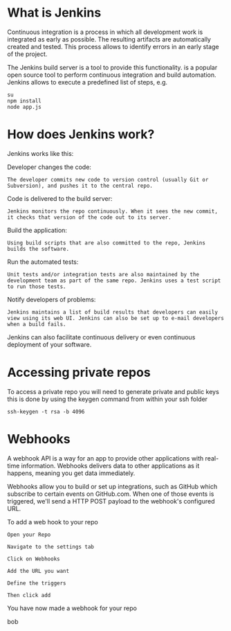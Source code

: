 # What is Jenkins
Continuous integration is a process in which all development work is integrated as early as possible. 
The resulting artifacts are automatically created and tested. This process allows to identify errors in an early stage of the project.

The Jenkins build server is a tool to provide this functionality.
is a popular open source tool to perform continuous integration and build automation. 
Jenkins allows to execute a predefined list of steps, e.g.
    
    su 
    npm install
    node app.js


# How does Jenkins work?

Jenkins works like this:

Developer changes the code: 
    
    The developer commits new code to version control (usually Git or Subversion), and pushes it to the central repo.
Code is delivered to the build server: 
    
    Jenkins monitors the repo continuously. When it sees the new commit, it checks that version of the code out to its server.
Build the application: 
    
    Using build scripts that are also committed to the repo, Jenkins builds the software.
Run the automated tests: 
    
    Unit tests and/or integration tests are also maintained by the development team as part of the same repo. Jenkins uses a test script to run those tests.
Notify developers of problems: 
    
    Jenkins maintains a list of build results that developers can easily view using its web UI. Jenkins can also be set up to e-mail developers when a build fails.
Jenkins can also facilitate continuous delivery or even continuous deployment of your software.

# Accessing private repos
To access a private repo you will need to generate private and public keys this is done by using the keygen command from within your ssh folder
    
    ssh-keygen -t rsa -b 4096
   
# Webhooks 
A webhook API  is a way for an app to provide other applications with real-time information. 
Webhooks delivers data to other applications as it happens, meaning you get data immediately.

Webhooks allow you to build or set up integrations, such as GitHub which subscribe to certain events on GitHub.com. 
When one of those events is triggered, we'll send a HTTP POST payload to the webhook's configured URL.


To add a web hook to your repo 
    
    Open your Repo
    
    Navigate to the settings tab
    
    Click on Webhooks
    
    Add the URL you want
    
    Define the triggers
    
    Then click add
    
You have now made a webhook for your repo


bob